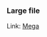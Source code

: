 ### Large file

Link: [Mega](https://mega.nz/file/R01RiRwY#lUPXKPBuUI8Y_pFWY0bzKLEBPi_ugRDvZUf7rknhlgY)
